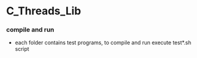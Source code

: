 # C_Threads_Lib


### compile and run
   - each folder contains test programs, to compile and run execute test*.sh script 
    